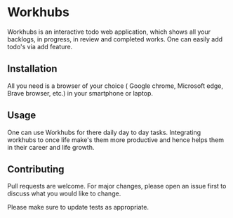 # Workhubs

Workhubs is an interactive todo web application, which shows all your backlogs, in progress, in review and completed works.
One can easily add todo's via add feature.

## Installation

All you need is a browser of your choice ( Google chrome, Microsoft edge, Brave browser, etc.) in your smartphone or laptop.

## Usage

One can use Workhubs for there daily day to day tasks. Integrating workhubs to once life make's them more productive and hence helps them in their career and life growth.

## Contributing
Pull requests are welcome. For major changes, please open an issue first to discuss what you would like to change.

Please make sure to update tests as appropriate.
